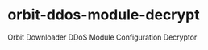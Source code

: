 orbit-ddos-module-decrypt
=========================

Orbit Downloader DDoS Module Configuration Decryptor

